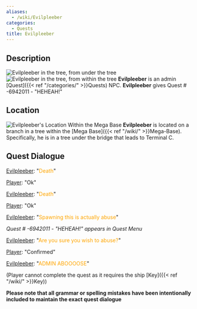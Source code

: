 ```yaml
---
aliases:
  - /wiki/Evilpleeber
categories:
  - Quests
title: Evilpleeber
---
```


## Description

![Evilpleeber in the tree, from under the
tree](Evilpleeber-bottom.png "Evilpleeber in the tree, from under the tree") ![Evilpleeber in the tree, from within the
tree](Evilpleeber-top.png "Evilpleeber in the tree, from within the tree") **Evilpleeber** is an admin [Quest]({{< ref "/categories/" >}}Quests) NPC. **Evilpleeber** gives Quest # -6942011 - "HEHEAH!"

## Location

![Evilpleeber's Location Within the Mega
Base](Evilpleeber-location.png "Evilpleeber's Location Within the Mega Base") **Evilpleeber** is located on a branch in a tree within the [Mega Base]({{< ref "/wiki/" >}}Mega-Base). Specifically, he is in a tree under the bridge that leads to Terminal C.

## Quest Dialogue

<u>Evilpleeber</u>: "<span style="color:orange">Death</span>"

<u>Player</u>: "Ok"

<u>Evilpleeber</u>: "<span style="color:orange">Death</span>"

<u>Player</u>: "Ok"

<u>Evilpleeber</u>: "<span style="color:orange">Spawning this is actually abuse</span>"

_Quest # -6942011 - "HEHEAH!" appears in Quest Menu_

<u>Evilpleeber</u>: "<span style="color:orange">Are you sure you wish to abuse?</span>"

<u>Player</u>: "Confirmed"

<u>Evilpleeber</u>: "<span style="color:orange">ADMIN ABOOOOSE</span>"

(Player cannot complete the quest as it requires the ship [Key]({{< ref "/wiki/" >}}Key))

**Please note that all grammar or spelling mistakes have been intentionally included to maintain the exact quest dialogue**
